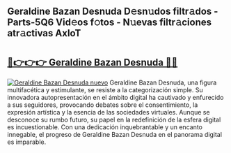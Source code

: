 ## Geraldine Bazan Desnuda D𝚎sn𝚞dos filtr𝚊dos - Parts-5Q6 Vid𝚎os f𝚘tos - N𝚞evas filtr𝚊ciones atr𝚊ctivas AxIoT

# <h2><a href="http://mb0fxq.tromn.icu/?c=Geraldine+Bazan+Desnuda">🔗👉👉👉 Geraldine Bazan Desnuda 🔗🔗</a></h2>

[![Geraldine Bazan Desnuda nuevo](https://i.imgur.com/pEAQMta.gif)](http://mb0fxq.tromn.icu/?c=Geraldine+Bazan+Desnuda)
Geraldine Bazan Desnuda, una figura multifacética y estimulante, se resiste a la categorización simple. Su innovadora autopresentación en el ámbito digital ha cautivado y enfurecido a sus seguidores, provocando debates sobre el consentimiento, la expresión artística y la esencia de las sociedades virtuales. Aunque se desconoce su rumbo futuro, su papel en la redefinición de la esfera digital es incuestionable. Con una dedicación inquebrantable y un encanto innegable, el progreso de Geraldine Bazan Desnuda en el panorama digital es imparable.
